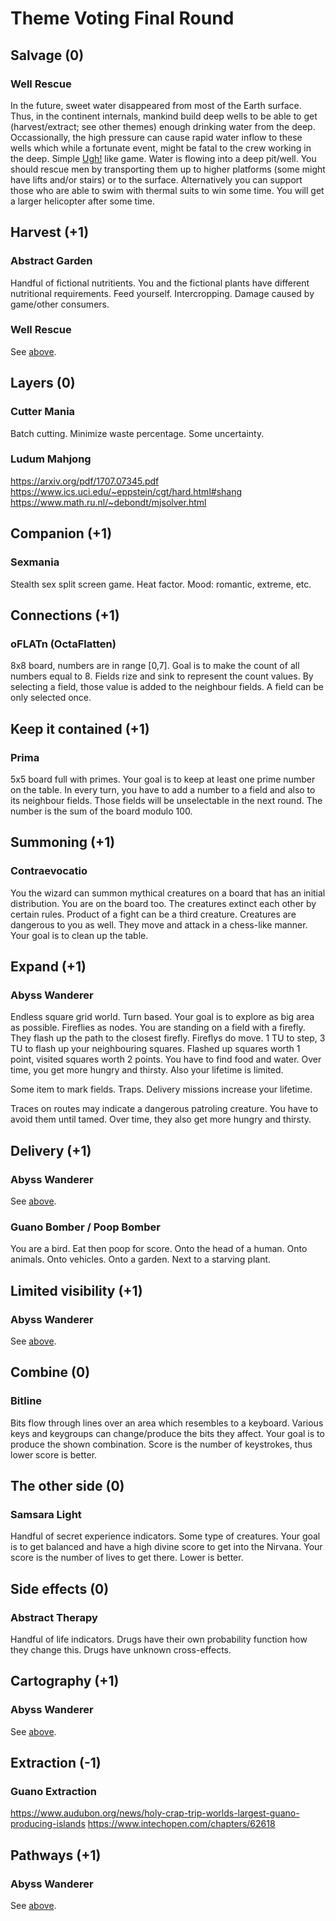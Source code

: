 ﻿Theme Voting Final Round
========================



## Salvage (0)

<a id="well-rescue-main"></a>

### Well Rescue

In the future, sweet water disappeared from most of the Earth surface.
Thus, in the continent internals, mankind build deep wells to be able to get (harvest/extract; see other themes) enough drinking water from the deep.
Occassionally, the high pressure can cause rapid water inflow to these wells which while a fortunate event, might be fatal to the crew working in the deep.
Simple [Ugh!](https://en.wikipedia.org/wiki/Ugh!) like game. Water is flowing into a deep pit/well.
You should rescue men by transporting them up to higher platforms (some might have lifts and/or stairs) or to the surface.
Alternatively you can support those who are able to swim with thermal suits to win some time.
You will get a larger helicopter after some time.



## Harvest (+1)

### Abstract Garden

Handful of fictional nutritients.
You and the fictional plants have different nutritional requirements.
Feed yourself.
Intercropping.
Damage caused by game/other consumers.

### Well Rescue

See [above](#well-rescue-main).



## Layers (0)

### Cutter Mania

Batch cutting. 
Minimize waste percentage.
Some uncertainty.

### Ludum Mahjong

https://arxiv.org/pdf/1707.07345.pdf
https://www.ics.uci.edu/~eppstein/cgt/hard.html#shang
https://www.math.ru.nl/~debondt/mjsolver.html


## Companion (+1)

### Sexmania

Stealth sex split screen game.
Heat factor.
Mood: romantic, extreme, etc.



## Connections (+1)

### oFLATn (OctaFlatten)

8x8 board, numbers are in range \[0,7\].
Goal is to make the count of all numbers equal to 8.
Fields rize and sink to represent the count values.
By selecting a field, those value is added to the neighbour fields.
A field can be only selected once.



## Keep it contained (+1)

### Prima

5x5 board full with primes.
Your goal is to keep at least one prime number on the table.
In every turn, you have to add a number to a field and also to its neighbour fields.
Those fields will be unselectable in the next round.
The number is the sum of the board modulo 100.



## Summoning (+1)

### Contraevocatio

You the wizard can summon mythical creatures on a board that has an initial distribution.
You are on the board too.
The creatures extinct each other by certain rules.
Product of a fight can be a third creature.
Creatures are dangerous to you as well.
They move and attack in a chess-like manner.
Your goal is to clean up the table.



## Expand (+1)

<a id="abyss-wanderer-main"></a>

### Abyss Wanderer

Endless square grid world.
Turn based.
Your goal is to explore as big area as possible.
Fireflies as nodes.
You are standing on a field with a firefly.
They flash up the path to the closest firefly.
Fireflys do move.
1 TU to step, 3 TU to flash up your neighbouring squares.
Flashed up squares worth 1 point, visited squares worth 2 points.
You have to find food and water.
Over time, you get more hungry and thirsty.
Also your lifetime is limited.

Some item to mark fields.
Traps.
Delivery missions increase your lifetime.

Traces on routes may indicate a dangerous patroling creature.
You have to avoid them until tamed.
Over time, they also get more hungry and thirsty.



## Delivery (+1)

### Abyss Wanderer

See [above](#abyss-wanderer-main).

### Guano Bomber / Poop Bomber

You are a bird.
Eat then poop for score.
Onto the head of a human.
Onto animals.
Onto vehicles.
Onto a garden.
Next to a starving plant.



## Limited visibility (+1)

### Abyss Wanderer

See [above](#abyss-wanderer-main).



## Combine (0)

### Bitline

Bits flow through lines over an area which resembles to a keyboard.
Various keys and keygroups can change/produce the bits they affect.
Your goal is to produce the shown combination.
Score is the number of keystrokes, thus lower score is better.



## The other side (0)

### Samsara Light

Handful of secret experience indicators.
Some type of creatures.
Your goal is to get balanced and have a high divine score to get into the Nirvana.
Your score is the number of lives to get there. Lower is better.



## Side effects (0)

### Abstract Therapy

Handful of life indicators.
Drugs have their own probability function how they change this.
Drugs have unknown cross-effects.



## Cartography (+1)

### Abyss Wanderer

See [above](#abyss-wanderer-main).



## Extraction (-1)

### Guano Extraction

https://www.audubon.org/news/holy-crap-trip-worlds-largest-guano-producing-islands
https://www.intechopen.com/chapters/62618



## Pathways (+1)

### Abyss Wanderer

See [above](#abyss-wanderer-main).

